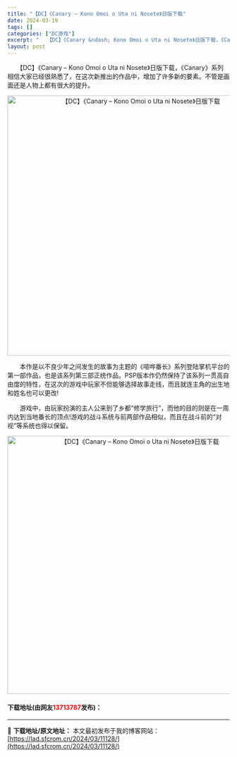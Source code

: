 ```yaml
---
title: "【DC】《Canary – Kono Omoi o Uta ni Nosete》日版下载"
date: 2024-03-19
tags: []
categories: ["DC游戏"]
excerpt: "　　【DC】《Canary &ndash; Kono Omoi o Uta ni Nosete》日版下载，《Canary》系列相信大家已经很熟悉了，在这次新推出的作品中，增加了许多新的要素。不管是画面还是人物上都有很大的提升。 　　本作是以不良少年之间发生的故事为主题的《喧哗番长》系列登陆掌机平台的&hellip;"
layout: post
---
```


 <p>　　【DC】《Canary &ndash; Kono Omoi o Uta ni Nosete》日版下载，《Canary》系列相信大家已经很熟悉了，在这次新推出的作品中，增加了许多新的要素。不管是画面还是人物上都有很大的提升。</p> <p align="center"><img align="" border="0" src="https://lad.sfcrom.cn/wp-content/uploads/2024/03/20240319_65f9b09b39462.png" width="590" alt="【DC】《Canary – Kono Omoi o Uta ni Nosete》日版下载" /></p> <p>　　本作是以不良少年之间发生的故事为主题的《喧哗番长》系列登陆掌机平台的第一部作品，也是该系列第三部正统作品。PSP版本作仍然保持了该系列一贯高自由度的特性，在这次的游戏中玩家不但能够选择故事走线，而且就连主角的出生地和姓名也可以更改!</p> <p>　　游戏中，由玩家扮演的主人公来到了乡都&ldquo;修学旅行&rdquo;，而他的目的则是在一周内达到当地番长的顶点!游戏的战斗系统与前两部作品相似，而且在战斗前的&ldquo;对视&rdquo;等系统也得以保留。</p> <p align="center"><img align="" border="0" src="https://lad.sfcrom.cn/wp-content/uploads/2024/03/20240319_65f9b09bb92e7.png" width="585" alt="【DC】《Canary – Kono Omoi o Uta ni Nosete》日版下载" /></p> <p><h4>下载地址(由网友<font color="red">13713787</font>发布)：</h4></p> 

---
📖 **下载地址/原文地址：** 本文最初发布于我的博客网站：[https://lad.sfcrom.cn/2024/03/11128/](https://lad.sfcrom.cn/2024/03/11128/)
